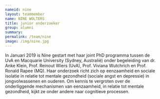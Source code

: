 ```yaml
---
nameid: nine
layout: teammember
name: NINE WOLTERS
title: junior onderzoeker
group: alumni
summary: 
permalink: /team/nine
image: /img/nine.jpg
---
```


In Januari 2019 is Nine gestart met haar joint PhD programma tussen de UvA en Macquarie University (Sydney, Australië) onder begeleiding van dr. Anke Klein, Prof. Reinout Wiers (UvA), Prof. Viviana Wutchrich en Prof. Ronald Rapee (MQ). Haar onderzoek richt zich op eenzaamheid en sociale isolatie in relatie tot mentale gezondheid (sociale angst en depressie) in jongvolwassenen en ouderen. Om kennis te vergroten over de onderliggende mechanismen van eenzaamheid, in relatie tot mentale gezondheid, kijkt ze onder andere naar cognitieve processen.
